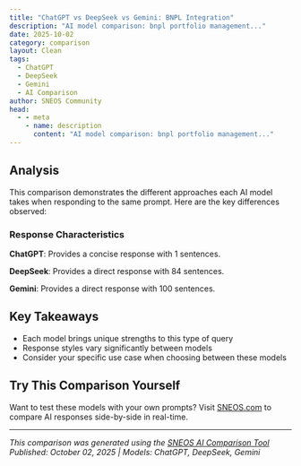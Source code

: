 ```yaml
---
title: "ChatGPT vs DeepSeek vs Gemini: BNPL Integration"
description: "AI model comparison: bnpl portfolio management..."
date: 2025-10-02
category: comparison
layout: Clean
tags:
  - ChatGPT
  - DeepSeek
  - Gemini
  - AI Comparison
author: SNEOS Community
head:
  - - meta
    - name: description
      content: "AI model comparison: bnpl portfolio management..."
---
```


<ChatComparison
  title="ChatGPT vs DeepSeek vs Gemini: BNPL Integration"
  prompt="bnpl portfolio management"
  :responses='{
    "ChatGPT": "Error calling OpenAI API.",
    "DeepSeek": "Of course. **BNPL Portfolio Management** is the sophisticated process of monitoring, analyzing, and optimizing a portfolio of \u0022Buy Now, Pay Later\u0022 loans to maximize profitability and minimize risk. It\u0027s the engine room that moves BNPL from a simple checkout feature to a viable financial services business.\n\nHere\u2019s a comprehensive breakdown of BNPL portfolio management, covering its key components, strategies, and challenges.\n\n---\n\n### 1. Core Objectives of BNPL Portfolio Management\n\nThe primary goals are similar to traditional credit portfolio management but with a BNPL twist:\n\n*   **Profitability:** Generate revenue through merchant fees, consumer fees (late fees, interest on longer-term plans), and other services.\n*   **Risk Management:** Control credit losses (charge-offs) by accurately assessing and pricing risk.\n*   **Portfolio Growth:** Strategically expand the portfolio by acquiring new merchants and credit-worthy consumers.\n*   **Capital Efficiency:** Manage the capital required to fund the loans, often through securitization or credit facilities.\n*   **Customer Lifetime Value (CLV):** Encourage repeat usage and loyalty among high-quality borrowers.\n\n---\n\n### 2. Key Components \u0026 Lifecycle\n\nA BNPL portfolio is managed across its entire lifecycle:\n\n| Stage | Key Activities | Portfolio Management Focus |\n| :--- | :--- | :--- |\n| **1. Origination \u0026 Underwriting** | - Instant credit decisioning at checkout.\u003Cbr\u003E- Use of alternative data, bank connections, and soft credit checks. | **Risk-Based Pricing:** Assigning credit limits and terms based on perceived risk. The goal is to approve as many good customers as possible while filtering out likely defaulters. |\n| **2. Account Management \u0026 Servicing** | - Sending payment reminders (email, SMS, app).\u003Cbr\u003E- Processing payments.\u003Cbr\u003E- Managing customer service queries. | **Customer Engagement \u0026 Retention:** Ensuring a smooth payment experience to foster repeat usage. Proactive communication reduces involuntary churn and late payments. |\n| **3. Collections \u0026 Recovery** | - Managing accounts that become delinquent (e.g., 30, 60, 90 days late).\u003Cbr\u003E- Using internal teams or third-party agencies. | **Loss Mitigation:** Segmenting delinquent accounts by size and likelihood of repayment. Applying different strategies (gentle reminders, payment plans, write-offs) to maximize recovery and minimize costs. |\n| **4. Reporting \u0026 Analytics** | - Continuous monitoring of Key Performance Indicators (KPIs).\u003Cbr\u003E- Building models to predict future performance. | **Performance Insight:** Understanding the health of the portfolio to inform strategy, report to investors, and price risk for new merchant partnerships. |\n\n---\n\n### 3. Critical KPIs and Metrics\n\nPortfolio managers live and breathe these metrics:\n\n#### **Credit Risk \u0026 Loss KPIs:**\n*   **Charge-Off Rate / Net Credit Loss Rate:** The percentage of the total loan portfolio value that is written off as a loss. This is the ultimate measure of credit risk.\n*   **Delinquency Rate (30\u002B, 60\u002B, 90\u002B DPD):** The percentage of loans that are 30, 60, or 90 days past due (DPD). A leading indicator of future charge-offs.\n*   **Approval Rate:** The percentage of applicants approved. A dropping approval rate might indicate a tightening of underwriting criteria due to economic concerns.\n\n#### **Profitability \u0026 Revenue KPIs:**\n*   **Gross Merchandise Volume (GMV):** The total value of all goods purchased through the BNPL service. A top-line growth metric.\n*   **Take Rate:** The total revenue (from both merchants and consumers) as a percentage of GMV.\n*   **Average Revenue Per User (ARPU):** The average revenue generated per active customer.\n\n#### **Portfolio Health \u0026 Customer Behavior KPIs:**\n*   **Repeat Customer Rate:** The percentage of customers who use the service more than once. Crucial for CLV.\n*   **Customer Lifetime Value (CLV):** The total predicted net profit from a customer over the entire relationship.\n*   **Loss-to-Revenue Ratio:** Compares net credit losses to total revenue. A high ratio indicates the business model may be unsustainable.\n\n---\n\n### 4. Advanced Strategies in Portfolio Management\n\n#### **A. Risk-Based Pricing \u0026 Tiering**\nNot all customers are equal. Sophisticated providers create customer tiers:\n*   **Prime Tier:** High credit limits, access to longer-term installment plans (possibly with interest). Low risk.\n*   **Near-Prime Tier:** Standard credit limits, standard 4-payment plans. Moderate risk.\n*   **Subprime Tier:** Lower credit limits, may require a hard credit pull or down payment. Higher risk, often offset by higher merchant fees.\n\n#### **B. Portfolio Segmentation \u0026 Monitoring**\nThe portfolio is not managed as a single blob. It\u0027s broken down into segments (\u0022vintages\u0022) for precise analysis:\n*   **By Origination Date (Vintage Analysis):** Tracking how a cohort of loans originated in a specific month performs over time. This helps isolate the impact of economic cycles and changes in underwriting rules.\n*   **By Product Type:** 0% interest 4-payment plans are managed differently than long-term installment loans with interest.\n*   **By Merchant Vertical:** Risk profiles differ significantly between electronics (high average order value, potential for resale fraud) and fashion (lower value, higher impulse buys).\n\n#### **C. Capital Management \u0026 Funding**\nBNPL providers don\u0027t just use their own cash. They use:\n*   **Warehouse Facilities:** Lines of credit from banks to fund loans.\n*   **Securitization:** Bundling thousands of BNPL loans into a security and selling it to institutional investors. This frees up capital to originate new loans. The cost of this capital is a critical factor in profitability.\n\n#### **D. Provision for Losses**\nThey must set aside capital (provisions) for expected future losses, following accounting standards like IFRS 9 (Expected Credit Loss model). This involves complex modeling to predict losses on loans that are still current.\n\n---\n\n### 5. Major Challenges\n\n*   **Economic Sensitivity:** BNPL borrowers are often younger and have thinner credit files, making them more vulnerable to economic downturns (inflation, unemployment). A recession can cause charge-off rates to spike.\n*   **Regulatory Scrutiny:** Governments worldwide are examining BNPL with an eye toward consumer protection. Regulation could force changes in late fee structures, credit reporting, and underwriting rigor, impacting profitability and risk models.\n*   **Data \u0026 Modeling Risk:** Reliance on alternative data for underwriting is innovative but less proven over a full economic cycle than traditional FICO scores. Models can become outdated quickly.\n*   **Competition \u0026 Merchant Pressure:** Intense competition can squeeze the \u0022take rate\u0022 (revenue) as providers lower fees to win merchant business.\n*   **Fraud Management:** Balancing a frictionless checkout with robust fraud detection is a constant battle, especially for high-value items.\n\n### Conclusion\n\nBNPL portfolio management is a dynamic and data-intensive discipline that sits at the intersection of **consumer finance, technology, and data science**. Success depends on building superior underwriting models, actively managing customer relationships, and having a deep, segmented understanding of the portfolio\u0027s performance to navigate the inherent risks and capitalize on the growth opportunities.",
    "Gemini": "BNPL (Buy Now, Pay Later) portfolio management involves the processes and strategies used by BNPL providers to manage their loan portfolios. This includes assessing risk, managing credit, and ensuring profitability. Here\u0027s a breakdown of the key aspects:\n\n**I. Core Objectives:**\n\n*   **Minimize Credit Risk:** Reducing the likelihood of borrowers defaulting on their BNPL loans.\n*   **Optimize Loan Portfolio Performance:** Balancing growth with profitability.\n*   **Compliance:** Adhering to relevant regulations and industry standards.\n*   **Customer Satisfaction:** Balancing risk management with a positive customer experience.\n*   **Operational Efficiency:** Streamlining processes for onboarding, underwriting, and collections.\n\n**II. Key Stages and Processes:**\n\n1.  **Customer Acquisition \u0026 Onboarding:**\n\n    *   **Marketing \u0026 Outreach:** Attracting the right type of customer who is likely to repay on time. Avoiding over-promising or targeting vulnerable populations.\n    *   **Identity Verification:** Thoroughly verifying customer identities to prevent fraud.\n    *   **KYC/AML Compliance:** Following Know Your Customer (KYC) and Anti-Money Laundering (AML) regulations.\n\n2.  **Credit Underwriting \u0026 Risk Assessment:**\n\n    *   **Data Collection:** Gathering information about the applicant\u0027s financial situation and creditworthiness. Sources can include:\n        *   **Credit Bureau Data:** Traditional credit scores and reports (Experian, Equifax, TransUnion).\n        *   **Alternative Data:** Bank account information, transaction history, employment records, social media activity (use cautiously), shopping history.\n        *   **Internal Data:** Data from previous interactions with the BNPL provider or affiliated merchants.\n    *   **Risk Scoring:** Developing a risk scoring model to predict the likelihood of default.  Factors considered typically include:\n        *   Credit score (if available)\n        *   Debt-to-income ratio\n        *   Payment history\n        *   Employment stability\n        *   Spending habits\n    *   **Credit Limit Assignment:** Setting appropriate credit limits based on the borrower\u0027s assessed risk. Often lower than traditional credit cards.\n    *   **Decision Engine:** Automating the approval/denial process based on the risk score and pre-defined rules.\n    *   **Dynamic Underwriting:** Continually updating risk assessments based on borrower behavior (e.g., payment history) and external factors.\n    *   **Fraud Detection:** Implementing fraud detection mechanisms to identify and prevent fraudulent applications and transactions.\n\n3.  **Portfolio Monitoring:**\n\n    *   **Performance Tracking:** Monitoring key portfolio metrics:\n        *   **Default Rate:** Percentage of loans that are not repaid.\n        *   **Delinquency Rate:** Percentage of loans that are past due.\n        *   **Charge-off Rate:** Percentage of loans that are deemed uncollectible.\n        *   **Average Loan Size:** The average amount borrowed per loan.\n        *   **Loan Volume:** The total amount of loans originated.\n        *   **Portfolio Yield:** The overall return on the loan portfolio.\n        *   **Customer Acquisition Cost (CAC):** The cost of acquiring a new BNPL customer.\n        *   **Lifetime Value (LTV) of Customer:** The projected revenue a customer will generate over their relationship with the BNPL provider.\n    *   **Early Warning Systems:** Identifying loans at risk of default based on changes in borrower behavior (e.g., missed payments, increased spending).\n    *   **Cohort Analysis:** Analyzing the performance of loans originated during specific periods (cohorts) to identify trends and patterns.\n    *   **Economic Indicators:** Monitoring macroeconomic conditions that could affect borrower repayment ability (e.g., unemployment rates, inflation).\n\n4.  **Collections \u0026 Recovery:**\n\n    *   **Automated Reminders:** Sending automated payment reminders via email, SMS, and push notifications.\n    *   **Flexible Payment Options:** Offering flexible payment options to borrowers who are struggling to repay (e.g., payment plans, temporary hardship programs).\n    *   **Proactive Communication:** Reaching out to borrowers who are at risk of default to offer assistance and explore repayment options.\n    *   **Collections Strategies:** Implementing a tiered collections strategy, escalating efforts as loans become more delinquent (e.g., phone calls, letters, legal action).\n    *   **Debt Sales:** Selling defaulted loans to debt collection agencies.\n\n5.  **Reporting \u0026 Analytics:**\n\n    *   **Regular Reporting:** Generating regular reports on portfolio performance for management and investors.\n    *   **Data Analysis:** Analyzing data to identify trends, patterns, and areas for improvement.\n    *   **Model Validation:** Validating the accuracy and effectiveness of risk scoring models.\n    *   **Scenario Analysis:** Simulating the impact of different economic scenarios on portfolio performance.\n    *   **Regulatory Reporting:** Complying with all relevant reporting requirements.\n\n**III. Technological Considerations:**\n\n*   **Loan Origination Systems (LOS):** Automating the loan application and approval process.\n*   **Credit Scoring Engines:** Integrating with credit bureaus and alternative data providers.\n*   **Collection Management Systems:** Automating the collections process.\n*   **Data Analytics Platforms:** Analyzing portfolio data to identify trends and improve performance.\n*   **Customer Relationship Management (CRM) Systems:** Managing customer interactions and communications.\n*   **Fraud Detection Systems:** Preventing fraudulent applications and transactions.\n\n**IV.  Challenges and Considerations:**\n\n*   **Rapid Growth:** Managing risk in a rapidly growing market.\n*   **Regulatory Uncertainty:** The regulatory landscape for BNPL is still evolving.\n*   **Competition:** Increasing competition from established lenders and new entrants.\n*   **Economic Downturn:** The potential impact of an economic downturn on borrower repayment ability.\n*   **Transparency:** Ensuring transparency in loan terms and fees.\n*   **Debt Accumulation:** Addressing concerns about consumers accumulating excessive debt through BNPL.\n*   **Data Privacy:** Protecting borrower data and complying with privacy regulations.\n*   **Model Bias:** Ensuring that risk scoring models are fair and do not discriminate against certain groups.\n\n**V.  Key Performance Indicators (KPIs):**\n\n*   **Loan Origination Volume:** Track the number and value of new loans issued.\n*   **Approval Rate:** The percentage of loan applications approved.\n*   **Average Loan Size:** The average amount borrowed per loan.\n*   **Delinquency Rate:** Percentage of loans that are past due (e.g., 30, 60, 90 days).\n*   **Default Rate:** Percentage of loans that are not repaid.\n*   **Charge-off Rate:** Percentage of loans that are deemed uncollectible.\n*   **Recovery Rate:** Percentage of charged-off loans that are recovered.\n*   **Customer Acquisition Cost (CAC):**  How much it costs to acquire a new customer.\n*   **Customer Lifetime Value (LTV):** Projected revenue from a customer over their lifetime.\n*   **Net Interest Margin (NIM):** The difference between interest income and interest expense.\n*   **Cost of Risk:** The percentage of loan originations that are charged off.\n*   **Customer Satisfaction (CSAT) \u0026 Net Promoter Score (NPS):** Measure customer satisfaction and loyalty.\n*   **Regulatory Compliance Rate:** Measure adherence to rules and regulations.\n\n**VI.  Future Trends:**\n\n*   **Increased Regulation:**  Expect more scrutiny from regulators, potentially leading to stricter underwriting requirements and consumer protection measures.\n*   **Integration with Open Banking:**  Using open banking data to improve credit risk assessment.\n*   **Personalized Pricing:**  Offering personalized pricing based on individual risk profiles.\n*   **Embedded BNPL:**  Integrating BNPL into more e-commerce platforms and point-of-sale systems.\n*   **BNPL as a Service:**  Providing BNPL technology and services to other businesses.\n*   **Focus on Financial Literacy:** Educating consumers about the risks and benefits of BNPL.\n\nBy effectively managing their loan portfolios, BNPL providers can minimize risk, optimize profitability, and ensure the long-term sustainability of their business. The success of a BNPL provider hinges on robust underwriting, diligent monitoring, and proactive collections strategies.\n"
  }'
  published-date="10:55"
/>

## Analysis

This comparison demonstrates the different approaches each AI model takes when responding to the same prompt. Here are the key differences observed:

### Response Characteristics

**ChatGPT**: Provides a concise response with 1 sentences. 

**DeepSeek**: Provides a direct response with 84 sentences. 

**Gemini**: Provides a direct response with 100 sentences. 

## Key Takeaways

- Each model brings unique strengths to this type of query
- Response styles vary significantly between models
- Consider your specific use case when choosing between these models

## Try This Comparison Yourself

Want to test these models with your own prompts? Visit [SNEOS.com](https://sneos.com) to compare AI responses side-by-side in real-time.

---

*This comparison was generated using the [SNEOS AI Comparison Tool](https://sneos.com)*
*Published: October 02, 2025 | Models: ChatGPT, DeepSeek, Gemini*

